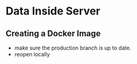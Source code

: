 # Data Inside Server

## Creating a Docker Image

- make sure the production branch is up to date.
- reopen locally
